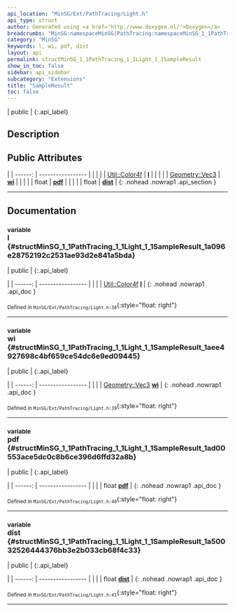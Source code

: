 ```yaml
---
api_location: "MinSG/Ext/PathTracing/Light.h"
api_type: struct
author: Generated using <a href="http://www.doxygen.nl/">Doxygen</a>
breadcrumbs: "MinSG:namespaceMinSG|PathTracing:namespaceMinSG_1_1PathTracing|Light:classMinSG_1_1PathTracing_1_1Light"
category: "MinSG"
keywords: l, wi, pdf, dist
layout: api
permalink: structMinSG_1_1PathTracing_1_1Light_1_1SampleResult
show_in_toc: false
sidebar: api_sidebar
subcategory: "Extensions"
title: "SampleResult"
toc: false
---
```


| public |
{:.api_label}

## Description





## Public Attributes

|
| ------: | ----------------- |
|  | |
| [Util::Color4f](classUtil_1_1Color4f) | **[l](#structMinSG_1_1PathTracing_1_1Light_1_1SampleResult_1a096e28752192c2531ae93d2e841a5bda)**  |
|  | |
| [Geometry::Vec3](namespaceGeometry#namespaceGeometry_1ab29e4544da9b15b5bf224cbf5b691313) | **[wi](#structMinSG_1_1PathTracing_1_1Light_1_1SampleResult_1aee4927698c4bf659ce54dc6e9ed09445)**  |
|  | |
| float | **[pdf](#structMinSG_1_1PathTracing_1_1Light_1_1SampleResult_1ad00553ace5dc0c8b6ce396d6ffd32a8b)**  |
|  | |
| float | **[dist](#structMinSG_1_1PathTracing_1_1Light_1_1SampleResult_1a50032526444376bb3e2b033cb68f4c33)**  |
{: .nohead .nowrap1 .api_section }


-------------------------------------------------------------------

## Documentation

### <small>variable</small><br/> l {#structMinSG_1_1PathTracing_1_1Light_1_1SampleResult_1a096e28752192c2531ae93d2e841a5bda}

| public |
{:.api_label}

|
| ------: | ----------------- |
|  |
| [Util::Color4f](classUtil_1_1Color4f) **[l](#structMinSG_1_1PathTracing_1_1Light_1_1SampleResult_1a096e28752192c2531ae93d2e841a5bda)**  |
{: .nohead .nowrap1 .api_doc }





<sub>Defined in `MinSG/Ext/PathTracing/Light.h:38`</sub>{:style="float: right"}

-------------------------------------------------------------------

### <small>variable</small><br/> wi {#structMinSG_1_1PathTracing_1_1Light_1_1SampleResult_1aee4927698c4bf659ce54dc6e9ed09445}

| public |
{:.api_label}

|
| ------: | ----------------- |
|  |
| [Geometry::Vec3](namespaceGeometry#namespaceGeometry_1ab29e4544da9b15b5bf224cbf5b691313) **[wi](#structMinSG_1_1PathTracing_1_1Light_1_1SampleResult_1aee4927698c4bf659ce54dc6e9ed09445)**  |
{: .nohead .nowrap1 .api_doc }





<sub>Defined in `MinSG/Ext/PathTracing/Light.h:39`</sub>{:style="float: right"}

-------------------------------------------------------------------

### <small>variable</small><br/> pdf {#structMinSG_1_1PathTracing_1_1Light_1_1SampleResult_1ad00553ace5dc0c8b6ce396d6ffd32a8b}

| public |
{:.api_label}

|
| ------: | ----------------- |
|  |
| float **[pdf](#structMinSG_1_1PathTracing_1_1Light_1_1SampleResult_1ad00553ace5dc0c8b6ce396d6ffd32a8b)**  |
{: .nohead .nowrap1 .api_doc }





<sub>Defined in `MinSG/Ext/PathTracing/Light.h:40`</sub>{:style="float: right"}

-------------------------------------------------------------------

### <small>variable</small><br/> dist {#structMinSG_1_1PathTracing_1_1Light_1_1SampleResult_1a50032526444376bb3e2b033cb68f4c33}

| public |
{:.api_label}

|
| ------: | ----------------- |
|  |
| float **[dist](#structMinSG_1_1PathTracing_1_1Light_1_1SampleResult_1a50032526444376bb3e2b033cb68f4c33)**  |
{: .nohead .nowrap1 .api_doc }





<sub>Defined in `MinSG/Ext/PathTracing/Light.h:41`</sub>{:style="float: right"}

-------------------------------------------------------------------

